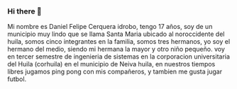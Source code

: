### Hi there 👋

Mi nombre es Daniel Felipe Cerquera idrobo, tengo 17 años,
soy de un municipio muy lindo que se llama Santa Maria ubicado al noroccidente del huila,
somos cinco integrantes en la familia, somos tres hermanos, yo soy el hermano del medio, siendo mi hermana la mayor y otro niño pequeño.
voy en tercer semestre de ingenieria de sistemas en la corporacion universitaria del Huila (corhuila) en el municipio de Neiva huila,
en nuestros tiempos libres jugamos ping pong con mis compañeros, y tambien me gusta jugar futbol.

<!--
**Pipecerquera/Pipecerquera** is a ✨ _special_ ✨ repository because its `README.md` (this file) appears on your GitHub profile.

Here are some ideas to get you started:

- 🔭 I’m currently working on ...
- 🌱 I’m currently learning ...
- 👯 I’m looking to collaborate on ...
- 🤔 I’m looking for help with ...
- 💬 Ask me about ...
- 📫 How to reach me: ...
- 😄 Pronouns: ...
- ⚡ Fun fact: ...
-->
